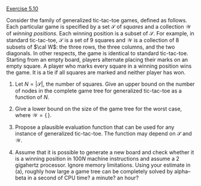 [Exercise 5.10](ex_10/)

Consider the family of generalized tic-tac-toe games, defined as
follows. Each particular game is specified by a set $\mathcal S$ of
*squares* and a collection $\mathcal W$ of *winning
positions.* Each winning position is a subset of $\mathcal S$.
For example, in standard tic-tac-toe, $\mathcal S$ is a set of 9 squares
and $\mathcal W$ is a collection of 8 subsets of $\cal W$: the three
rows, the three columns, and the two diagonals. In other respects, the
game is identical to standard tic-tac-toe. Starting from an empty board,
players alternate placing their marks on an empty square. A player who
marks every square in a winning position wins the game. It is a tie if
all squares are marked and neither player has won.

1.  Let $N= |{\mathcal S}|$, the number of squares. Give an upper bound
    on the number of nodes in the complete game tree for generalized
    tic-tac-toe as a function of $N$.

2.  Give a lower bound on the size of the game tree for the worst case,
    where ${\mathcal W} = {\{\,\}}$.

3.  Propose a plausible evaluation function that can be used for any
    instance of generalized tic-tac-toe. The function may depend on
    $\mathcal S$ and $\mathcal W$.

4.  Assume that it is possible to generate a new board and check whether
    it is a winning position in 100$N$ machine instructions and assume a
    2 gigahertz processor. Ignore memory limitations. Using your
    estimate in (a), roughly how large a game tree can be completely
    solved by alpha–beta in a second of CPU time? a minute? an hour?

